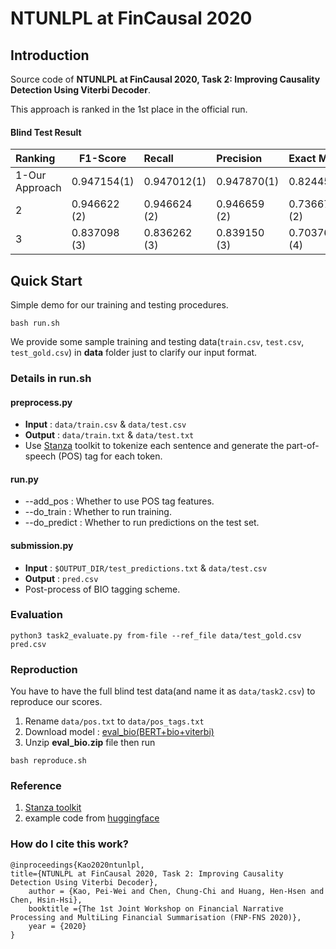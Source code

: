 # NTUNLPL at FinCausal 2020

## Introduction
Source code of **NTUNLPL at FinCausal 2020, Task 2: Improving Causality Detection Using Viterbi Decoder**.

This approach is ranked in the 1st place in the official run.

#### Blind Test Result

| Ranking        | F1-Score     | Recall       | Precision    | Exact Match  |
|:-------------- | ------------ |:------------ |:------------ |:------------ |
| 1-Our Approach | 0.947154(1)  | 0.947012(1)  | 0.947870(1)  | 0.824451(1)  |
| 2              | 0.946622 (2) | 0.946624 (2) | 0.946659 (2) | 0.736677 (2) |
| 3              | 0.837098 (3) | 0.836262 (3) | 0.839150 (3) | 0.703762 (4) |

## Quick Start
Simple demo for our training and testing procedures.
```shell
bash run.sh
```
We provide some sample training and testing data(`train.csv`, `test.csv`, `test_gold.csv`) in **data** folder just to clarify our input format.
### Details in run.sh
#### preprocess.py
* **Input** : `data/train.csv` & `data/test.csv`
* **Output** : `data/train.txt` & `data/test.txt`
* Use [Stanza](https://stanfordnlp.github.io/stanza/) toolkit to tokenize each sentence and generate the part-of-speech (POS) tag for each token.

#### run.py
* --add_pos : Whether to use POS tag features.
* --do_train : Whether to run training.
* --do_predict : Whether to run predictions on the test set.

#### submission.py
* **Input** : `$OUTPUT_DIR/test_predictions.txt` & `data/test.csv`
* **Output** : `pred.csv`
* Post-process of BIO tagging scheme.

### Evaluation
```
python3 task2_evaluate.py from-file --ref_file data/test_gold.csv pred.csv
```

### Reproduction
You have to have the full blind test data(and name it as `data/task2.csv`) to reproduce our scores.

1. Rename `data/pos.txt` to `data/pos_tags.txt`
2. Download model : [eval_bio(BERT+bio+viterbi)](https://drive.google.com/file/d/1omc-hy4uAb1JaeVrNQvbvGOQ3tZga7C3/view?usp=sharing)
3. Unzip **eval_bio.zip** file then run
```shell
bash reproduce.sh
```

### Reference
1. [Stanza toolkit](https://stanfordnlp.github.io/stanza/) 
2. example code from [huggingface](https://github.com/huggingface/transformers)

### How do I cite this work?
```
@inproceedings{Kao2020ntunlpl, 
title={NTUNLPL at FinCausal 2020, Task 2: Improving Causality Detection Using Viterbi Decoder}, 
    author = {Kao, Pei-Wei and Chen, Chung-Chi and Huang, Hen-Hsen and Chen, Hsin-Hsi}, 
    booktitle ={The 1st Joint Workshop on Financial Narrative Processing and MultiLing Financial Summarisation (FNP-FNS 2020)},
    year = {2020} 
}
```

